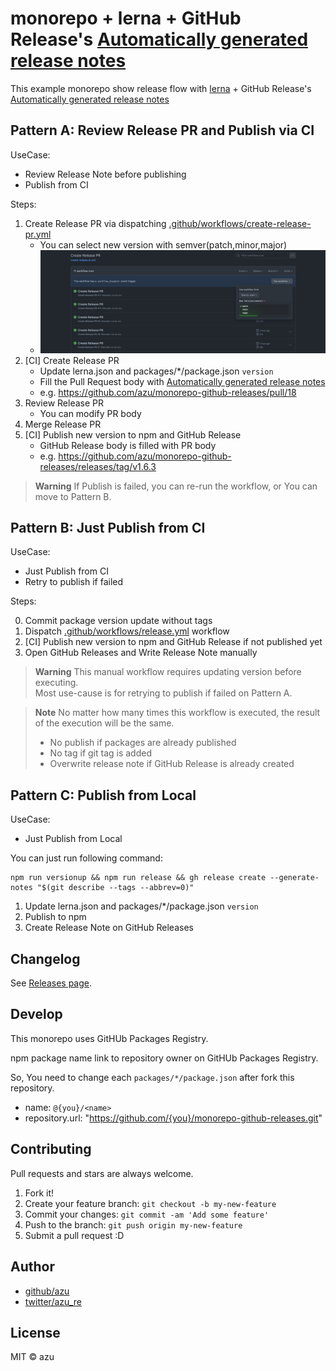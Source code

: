 # monorepo + lerna + GitHub Release's [Automatically generated release notes](https://docs.github.com/en/repositories/releasing-projects-on-github/automatically-generated-release-notes)

This example monorepo show release flow with [lerna](https://github.com/lerna/lerna) + GitHub Release's [Automatically generated release notes](https://docs.github.com/en/repositories/releasing-projects-on-github/automatically-generated-release-notes)

## Pattern A: Review Release PR and Publish via CI

UseCase:

- Review Release Note before publishing
- Publish from CI

Steps:

1. Create Release PR via dispatching [.github/workflows/create-release-pr.yml](https://github.com/azu/monorepo-github-releases/actions/workflows/create-release-pr.yml)
   - You can select new version with semver(patch,minor,major)
   - ![Create Release Pull Request Image](./create-release-pr.png)
2. [CI] Create Release PR
   - Update lerna.json and packages/*/package.json `version`
   - Fill the Pull Request body with [Automatically generated release notes](https://docs.github.com/en/repositories/releasing-projects-on-github/automatically-generated-release-notes)
   - e.g. https://github.com/azu/monorepo-github-releases/pull/18
3. Review Release PR
    - You can modify PR body
4. Merge Release PR
5. [CI] Publish new version to npm and GitHub Release
    - GitHub Release body is filled with PR body
    - e.g. https://github.com/azu/monorepo-github-releases/releases/tag/v1.6.3

> **Warning**
> If Publish is failed, you can re-run the workflow, or You can move to Pattern B.

## Pattern B: Just Publish from CI 

UseCase:

- Just Publish from CI
- Retry to publish if failed

Steps:

0. Commit package version update without tags
1. Dispatch [.github/workflows/release.yml](https://github.com/azu/monorepo-github-releases/actions/workflows/release.yml) workflow
2. [CI] Publish new version to npm and GitHub Release if not published yet
3. Open GitHub Releases and Write Release Note manually

> **Warning**
> This manual workflow requires updating version before executing.  
> Most use-cause is for retrying to publish if failed on Pattern A.

> **Note**
> No matter how many times this workflow is executed, the result of the execution will be the same.
> - No publish if packages are already published
> - No tag if git tag is added
> - Overwrite release note if GitHub Release is already created


## Pattern C: Publish from Local

UseCase:

- Just Publish from Local

You can just run following command:

    npm run versionup && npm run release && gh release create --generate-notes "$(git describe --tags --abbrev=0)"

1. Update lerna.json and packages/*/package.json `version`
2. Publish to npm
3. Create Release Note on GitHub Releases

## Changelog

See [Releases page](https://github.com/azu/monorepo-sandbox[]()/releases).

## Develop

This monorepo uses GitHUb Packages Registry.

npm package name link to repository owner on GitHUb Packages Registry.

So, You need to change each `packages/*/package.json` after fork this repository.

- name: `@{you}/<name>`
- repository.url: "https://github.com/{you}/monorepo-github-releases.git"

## Contributing

Pull requests and stars are always welcome.

1. Fork it!
2. Create your feature branch: `git checkout -b my-new-feature`
3. Commit your changes: `git commit -am 'Add some feature'`
4. Push to the branch: `git push origin my-new-feature`
5. Submit a pull request :D

## Author

- [github/azu](https://github.com/azu)
- [twitter/azu_re](https://twitter.com/azu_re)

## License

MIT © azu
